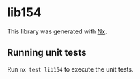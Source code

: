 # lib154

This library was generated with [Nx](https://nx.dev).

## Running unit tests

Run `nx test lib154` to execute the unit tests.
